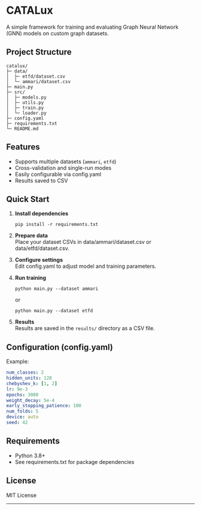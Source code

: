 # CATALux

A simple framework for training and evaluating Graph Neural Network (GNN) models on custom graph datasets.

## Project Structure

```
catalux/
├─ data/
│  ├─ etfd/dataset.csv
│  └─ ammari/dataset.csv
├─ main.py
├─ src/
│  ├─ models.py
│  ├─ utils.py
│  ├─ train.py
│  └─ loader.py
├─ config.yaml
├─ requirements.txt
└─ README.md
```

## Features

- Supports multiple datasets (`ammari`, `etfd`)
- Cross-validation and single-run modes
- Easily configurable via config.yaml
- Results saved to CSV

## Quick Start

1. **Install dependencies**  
   ```
   pip install -r requirements.txt
   ```

2. **Prepare data**  
   Place your dataset CSVs in data/ammari/dataset.csv or data/etfd/dataset.csv.

3. **Configure settings**  
   Edit config.yaml to adjust model and training parameters.

4. **Run training**  
   ```
   python main.py --dataset ammari
   ```
   or
   ```
   python main.py --dataset etfd
   ```

5. **Results**  
   Results are saved in the `results/` directory as a CSV file.

## Configuration (config.yaml)

Example:
```yaml
num_classes: 2
hidden_units: 128
chebyshev_k: [1, 2]
lr: 9e-3
epochs: 3000
weight_decay: 5e-4
early_stopping_patience: 100
num_folds: 5
device: auto
seed: 42
```

## Requirements

- Python 3.8+
- See requirements.txt for package dependencies

## License

MIT License

---